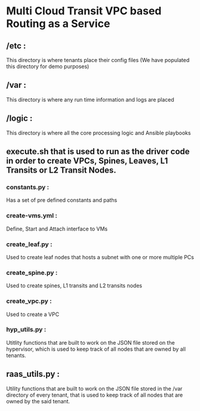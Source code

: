 # Multi Cloud Transit VPC based Routing as a Service


## /etc :
This directory is where tenants place their config files (We have populated this directory for demo purposes)

## /var : 
This directory is where any run time information and logs are placed

## /logic :
This directory is where all the core processing logic and Ansible playbooks

## execute.sh that is used to run as the driver code in order to create VPCs, Spines, Leaves, L1 Transits or L2 Transit Nodes.

### constants.py :
Has a set of pre defined constants and paths

### create-vms.yml :
Define, Start and Attach interface to VMs  

### create_leaf.py : 
Used to create leaf nodes that hosts a subnet with one or more multiple PCs 

### create_spine.py :
Used to create spines, L1 transits and L2 transits nodes

### create_vpc.py :
Used to create a VPC

### hyp_utils.py :
Utitlity functions that are built to work on the JSON file stored on the hypervisor, which is used to keep track of all nodes that are owned by all tenants.

## raas_utils.py :
Utility functions that are built to work on the JSON file stored in the /var directory of every tenant, that is used to keep track of all nodes that are owned by the said tenant.

